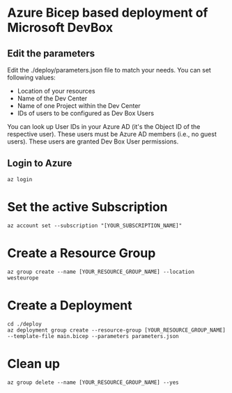 # Azure Bicep based deployment of Microsoft DevBox

## Edit the parameters

Edit the ./deploy/parameters.json file to match your needs. You can set following values:

- Location of your resources
- Name of the Dev Center
- Name of one Project within the Dev Center
- IDs of users to be configured as Dev Box Users

You can look up User IDs in your Azure AD (it's the Object ID of the respective user). These users must be Azure AD members (i.e., no guest users). These users are granted Dev Box User permissions.

## Login to Azure

```azurecli
az login
```

# Set the active Subscription

```azurecli
az account set --subscription "[YOUR_SUBSCRIPTION_NAME]"
```

# Create a Resource Group

```azurecli
az group create --name [YOUR_RESOURCE_GROUP_NAME] --location westeurope
```

# Create a Deployment

```azurecli
cd ./deploy
az deployment group create --resource-group [YOUR_RESOURCE_GROUP_NAME] --template-file main.bicep --parameters parameters.json
```

# Clean up

```azurecli
az group delete --name [YOUR_RESOURCE_GROUP_NAME] --yes
```

